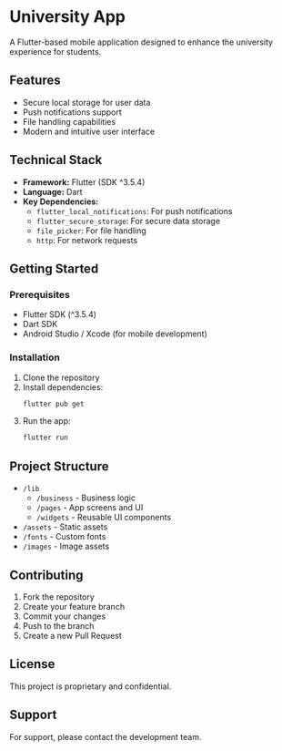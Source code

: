 # University App

A Flutter-based mobile application designed to enhance the university experience for students.

## Features

- Secure local storage for user data
- Push notifications support
- File handling capabilities
- Modern and intuitive user interface

## Technical Stack

- **Framework:** Flutter (SDK ^3.5.4)
- **Language:** Dart
- **Key Dependencies:**
  - `flutter_local_notifications`: For push notifications
  - `flutter_secure_storage`: For secure data storage
  - `file_picker`: For file handling
  - `http`: For network requests

## Getting Started

### Prerequisites

- Flutter SDK (^3.5.4)
- Dart SDK
- Android Studio / Xcode (for mobile development)

### Installation

1. Clone the repository
2. Install dependencies:
   ```bash
   flutter pub get
   ```
3. Run the app:
   ```bash
   flutter run
   ```

## Project Structure

- `/lib`
  - `/business` - Business logic
  - `/pages` - App screens and UI
  - `/widgets` - Reusable UI components
- `/assets` - Static assets
- `/fonts` - Custom fonts
- `/images` - Image assets

## Contributing

1. Fork the repository
2. Create your feature branch
3. Commit your changes
4. Push to the branch
5. Create a new Pull Request

## License

This project is proprietary and confidential.

## Support

For support, please contact the development team.
